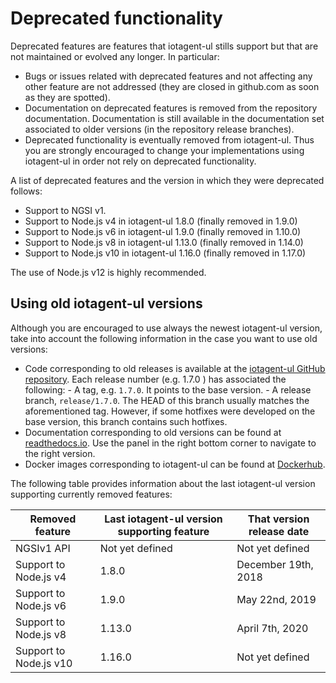 # Deprecated functionality

Deprecated features are features that iotagent-ul stills support but that are not maintained or evolved any longer. In
particular:

-   Bugs or issues related with deprecated features and not affecting any other feature are not addressed (they are
    closed in github.com as soon as they are spotted).
-   Documentation on deprecated features is removed from the repository documentation. Documentation is still available
    in the documentation set associated to older versions (in the repository release branches).
-   Deprecated functionality is eventually removed from iotagent-ul. Thus you are strongly encouraged to change your
    implementations using iotagent-ul in order not rely on deprecated functionality.

A list of deprecated features and the version in which they were deprecated follows:

-   Support to NGSI v1.
-   Support to Node.js v4 in iotagent-ul 1.8.0 (finally removed in 1.9.0)
-   Support to Node.js v6 in iotagent-ul 1.9.0 (finally removed in 1.10.0)
-   Support to Node.js v8 in iotagent-ul 1.13.0 (finally removed in 1.14.0)
-   Support to Node.js v10 in iotagent-ul 1.16.0 (finally removed in 1.17.0)

The use of Node.js v12 is highly recommended.

## Using old iotagent-ul versions

Although you are encouraged to use always the newest iotagent-ul version, take into account the following information in
the case you want to use old versions:

-   Code corresponding to old releases is available at the
    [iotagent-ul GitHub repository](https://github.com/telefonicaid/iotagent-ul). Each release number (e.g. 1.7.0 ) has
    associated the following: - A tag, e.g. `1.7.0`. It points to the base version. - A release branch, `release/1.7.0`.
    The HEAD of this branch usually matches the aforementioned tag. However, if some hotfixes were developed on the base
    version, this branch contains such hotfixes.
-   Documentation corresponding to old versions can be found at
    [readthedocs.io](https://fiware-iotagent-ul.readthedocs.io). Use the panel in the right bottom corner to navigate to
    the right version.
-   Docker images corresponding to iotagent-ul can be found at
    [Dockerhub](https://hub.docker.com/r/fiware/iotagent-ul/tags/).

The following table provides information about the last iotagent-ul version supporting currently removed features:

| **Removed feature**    | **Last iotagent-ul version supporting feature**   | **That version release date** |
| ---------------------- | ------------------------------------------------- | ----------------------------- |
| NGSIv1 API             | Not yet defined                                   | Not yet defined               |
| Support to Node.js v4  | 1.8.0                                             | December 19th, 2018           |
| Support to Node.js v6  | 1.9.0                                             | May 22nd, 2019                |
| Support to Node.js v8  | 1.13.0                                            | April 7th, 2020               |
| Support to Node.js v10 | 1.16.0                                            | Not yet defined               |
